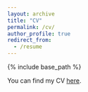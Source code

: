 ```yaml
---
layout: archive
title: "CV"
permalink: /cv/
author_profile: true
redirect_from:
  - /resume
---
```


{% include base_path %}

You can find my CV [here](files/Boyi_Wei_s_Resume.pdf).
  
<!-- Publications
======
  <ul>{% for post in site.publications %}
    {% include archive-single-cv.html %}
  {% endfor %}</ul>
   -->
<!-- Talks
======
  <ul>{% for post in site.talks %}
    {% include archive-single-talk-cv.html %}
  {% endfor %}</ul>
  
Teaching
======
  <ul>{% for post in site.teaching %}
    {% include archive-single-cv.html %}
  {% endfor %}</ul>
  
Service and leadership
======
* Currently signed in to 43 different slack teams -->
